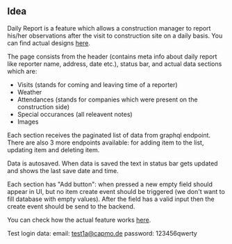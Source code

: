 ## Idea
Daily Report is a feature which allows a construction manager to report his/her observations after the visit to construction site on a daily basis. 
You can find actual designs [here](https://github.com/capmo/frontend-test/tree/master/designs).

The page consists from the header (contains meta info about daily report like reporter name, address, date etc.), status bar, and actual data sections which are:
- Visits (stands for coming and leaving time of a reporter)
- Weather 
- Attendances (stands for companies which were present on the construction side)
- Special occurances (all releavent notes)
- Images

Each section receives the paginated list of data from graphql endpoint. There are also 3 more endpoints available: for adding item to the list, updating item and deleting item. 

Data is autosaved. When data is saved the text in status bar gets updated and shows the last save date and time.

Each section has "Add button": when pressed a new empty field should appear in UI, but no item create event should be triggered (we don't want to fill database with empty values). After the field has a valid input then the create event should be send to the backend.

You can check how the actual feature works [here](https://app.staging.capmo.de/projects/a5b60f3a-8e94-11ea-be39-b300a4e40f96/new-daily-reports/2020-11-08).

Test login data:
email: test1a@capmo.de
password: 123456qwerty

